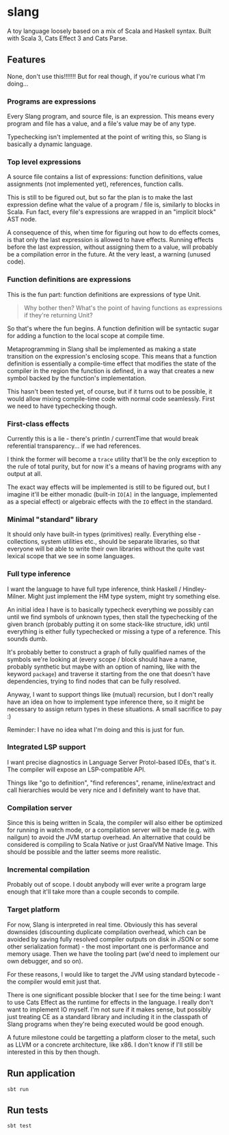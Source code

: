 # slang

A toy language loosely based on a mix of Scala and Haskell syntax. Built with Scala 3, Cats Effect 3 and Cats Parse.

## Features

None, don't use this!!!!!!! But for real though, if you're curious what I'm doing...

### Programs are expressions

Every Slang program, and source file, is an expression. This means every program and file has a value, and a file's value may be of any type.

Typechecking isn't implemented at the point of writing this, so Slang is basically a dynamic language.

### Top level expressions

A source file contains a list of expressions: function definitions, value assignments (not implemented yet), references, function calls.

This is still to be figured out, but so far the plan is to make the last expression define what the value of a program / file is,
similarly to blocks in Scala. Fun fact, every file's expressions are wrapped in an "implicit block" AST node.

A consequence of this, when time for figuring out how to do effects comes, is that only the last expression is allowed to have effects.
Running effects before the last expression, without assigning them to a value, will probably be a compilation error in the future.
At the very least, a warning (unused code).

### Function definitions are expressions

This is the fun part: function definitions are expressions of type Unit.

> Why bother then? What's the point of having functions as expressions if they're returning Unit?

So that's where the fun begins. A function definition will be syntactic sugar for adding a function to the local scope at compile time.

Metaprogramming in Slang shall be implemented as making a state transition on the expression's enclosing scope. This means that
a function definition is essentially a compile-time effect that modifies the state of the compiler in the region the function is defined,
in a way that creates a new symbol backed by the function's implementation.

This hasn't been tested yet, of course, but if it turns out to be possible, it would allow mixing compile-time code with normal code seamlessly.
First we need to have typechecking though.

### First-class effects

Currently this is a lie - there's println / currentTime that would break referential transparency... if we had references.

I think the former will become a `trace` utility that'll be the only exception to the rule of total purity,
but for now it's a means of having programs with any output at all.

The exact way effects will be implemented is still to be figured out, but I imagine it'll be either monadic (built-in `IO[A]` in the language, implemented as a special effect)
or algebraic effects with the `IO` effect in the standard.

### Minimal "standard" library

It should only have built-in types (primitives) really. Everything else - collections, system utilities etc., should be separate libraries,
so that everyone will be able to write their own libraries without the quite vast lexical scope that we see in some languages.

### Full type inference

I want the language to have full type inference, think Haskell / Hindley-Milner. Might just implement the HM type system, might try something else.

An initial idea I have is to basically typecheck everything we possibly can until we find symbols of unknown types,
then stall the typechecking of the given branch (probably putting it on some stack-like structure, idk)
until everything is either fully typechecked or missing a type of a reference. This sounds dumb.

It's probably better to construct a graph of fully qualified names of the symbols we're looking at
(every scope / block should have a name, probably synthetic but maybe with an option of naming, like with the keyword `package`)
and traverse it starting from the one that doesn't have dependencies, trying to find nodes that can be fully resolved.

Anyway, I want to support things like (mutual) recursion, but I don't really have an idea on how to implement type inference there,
so it might be necessary to assign return types in these situations. A small sacrifice to pay :)

Reminder: I have no idea what I'm doing and this is just for fun.

### Integrated LSP support

I want precise diagnostics in Language Server Protol-based IDEs, that's it. The compiler will expose an LSP-compatible API.

Things like "go to definition", "find references", rename, inline/extract and call hierarchies would be very nice and I definitely want to have that.

### Compilation server

Since this is being written in Scala, the compiler will also either be optimized for running in watch mode,
or a compilation server will be made (e.g. with nailgun) to avoid the JVM startup overhead.
An alternative that could be considered is compiling to Scala Native or just GraalVM Native Image. This should be possible and the latter seems more realistic.

### Incremental compilation

Probably out of scope. I doubt anybody will ever write a program large enough that it'll take more than a couple seconds to compile.

### Target platform

For now, Slang is interpreted in real time. Obviously this has several downsides (discounting duplicate compilation overhead, which can be avoided by saving
fully resolved compiler outputs on disk in JSON or some other serialization format) - the most important one is performance and memory usage.
Then we have the tooling part (we'd need to implement our own debugger, and so on).

For these reasons, I would like to target the JVM using standard bytecode - the compiler would emit just that.

There is one significant possible blocker that I see for the time being: I want to use Cats Effect as the runtime for effects in the language.
I really don't want to implement IO myself.
I'm not sure if it makes sense, but possibly just treating CE as a standard library and including it in the classpath of Slang programs when they're being executed
would be good enough.

A future milestone could be targetting a platform closer to the metal, such as LLVM or a concrete architecture, like x86.
I don't know if I'll still be interested in this by then though.

## Run application

```shell
sbt run
```

## Run tests

```shell
sbt test
```
